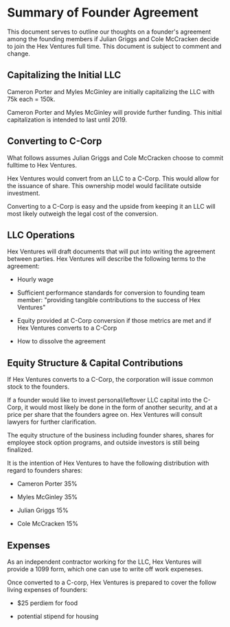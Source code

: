 # Summary of Founder Agreement

This document serves to outline our thoughts on a founder's agreement among the founding members if Julian Griggs and Cole McCracken decide to join the Hex Ventures full time. This document is subject to comment and change.

## Capitalizing the Initial LLC

Cameron Porter and Myles McGinley are initially capitalizing the LLC with 75k each = 150k.

Cameron Porter and Myles McGinley will provide further funding. This initial capitalization is intended to last until 2019.

## Converting to C-Corp

What follows assumes Julian Griggs and Cole McCracken choose to commit fulltime to Hex Ventures.

Hex Ventures would convert from an LLC to a C-Corp. This would allow for the issuance of share. This ownership model would facilitate outside investment.

Converting to a C-Corp is easy and the upside from keeping it an LLC will most likely outweigh the legal cost of the conversion.

## LLC Operations

Hex Ventures will draft documents that will put into writing the agreement between parties. Hex Ventures will describe the following terms to the agreement: 

* Hourly wage

* Sufficient performance standards for conversion to founding team member: "providing tangible contributions to the success of Hex Ventures"

* Equity provided at C-Corp conversion if those metrics are met and if Hex Ventures converts to a C-Corp

* How to dissolve the agreement

## Equity Structure & Capital Contributions

If Hex Ventures converts to a C-Corp, the corporation will issue common stock to the founders. 

If a founder would like to  invest personal/leftover LLC capital into the C-Corp, it would most likely be done in the form of another security, and at a price per share that the founders agree on. Hex Ventures will consult lawyers for further clarification.

The equity structure of the business including founder shares, shares for employee stock option programs, and outside investors is still being finalized.

It is the intention of Hex Ventures to have the following distribution with regard to founders shares:

* Cameron Porter 35%

* Myles McGinley 35%

* Julian Griggs 15%

* Cole McCracken 15%

## Expenses

As an independent contractor working for the LLC, Hex Ventures will provide a 1099 form, which one can use to write off work expeneses. 

Once converted to a C-corp, Hex Ventures is prepared to cover the follow living expenses of founders:

* $25 perdiem for food

* potential stipend for housing
